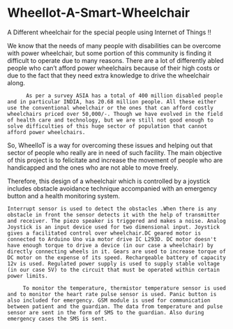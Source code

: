 # WheelIot-A-Smart-Wheelchair
A Different wheelchair for the special people using Internet of Things !!  

We know that the needs of many people with disabilities can be overcome with power wheelchair, but some portion of this community is finding it difficult to operate due to many reasons. There are a lot of differently abled people who can’t afford power wheelchairs because of their high costs or due to the fact that they need extra knowledge to drive the wheelchair along.

          As per a survey ASIA has a total of 400 million disabled people and in particular INDIA, has 20.68 million people. All these either use the conventional wheelchair or the ones that can afford costly wheelchairs priced over 50,000/-. Though we have evolved in the field of health care and technology, but we are still not good enough to solve difficulties of this huge sector of population that cannot afford power wheelchairs. 
          
So, WheelIoT is a way for overcoming these issues and helping out that sector of people who really are in need of such facility. The main objective of this project is to felicitate and increase the movement of people who are handicapped and the ones who are not able to move freely.

Therefore, this design of a wheelchair which is controlled by a joystick includes obstacle avoidance technique accompanied with an emergency button and a health monitoring system.

    Interrupt sensor is used to detect the obstacles .When there is any obstacle in front the sensor detects it with the help of transmitter and receiver. The piezo speaker is triggered and makes a noise. Analog Joystick is an input device used for two dimensional input. Joystick gives a facilitated control over wheelchair.DC geared motor is connected to Arduino Uno via motor drive IC L293D. DC motor doesn't have enough torque to drive a device (in our case a wheelchair) by directly connecting wheels in it. Gears are used to increase torque of DC motor on the expense of its speed. Rechargeable battery of capacity 12v is used. Regulated power supply is used to supply stable voltage (in our case 5V) to the circuit that must be operated within certain power limits.

         To monitor the temperature, thermistor temperature sensor is used and to monitor the heart rate pulse sensor is used. Panic button is also included for emergency. GSM module is used for communication between patient and the guardian. The data from temperature and pulse sensor are sent in the form of SMS to the guardian. Also during emergency cases the SMS is sent.

